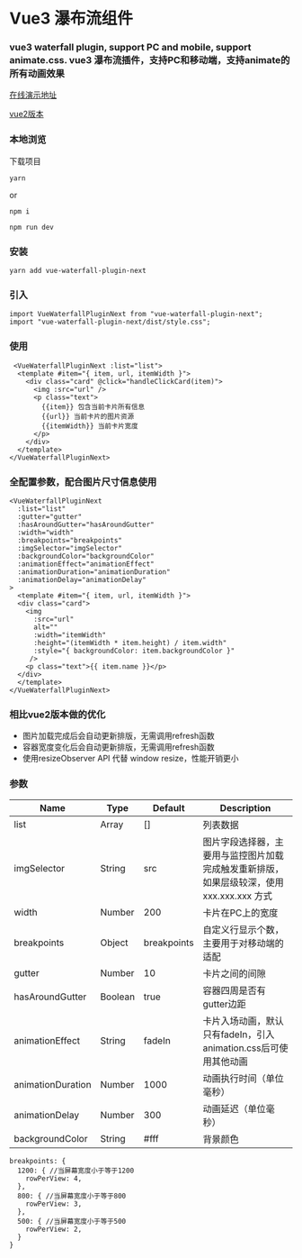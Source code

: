 <!--
 * @Description: 
 * @Version: 2.0
 * @Author: Yaowen Liu
 * @Date: 2021-10-18 16:22:04
 * @LastEditors: Yaowen Liu
 * @LastEditTime: 2021-10-18 17:47:03
-->
# Vue3 瀑布流组件
### vue3 waterfall plugin, support PC and mobile, support animate.css. vue3 瀑布流插件，支持PC和移动端，支持animate的所有动画效果 

[在线演示地址](https://heikaimu.github.io/vue3-waterfall-plugin/preview/index.html)

[vue2版本](https://github.com/heikaimu/vue-waterfall-plugin)

### 本地浏览

下载项目

```
yarn
```
or
```
npm i
```

```
npm run dev
```

### 安装

```
yarn add vue-waterfall-plugin-next
```

### 引入

```
import VueWaterfallPluginNext from "vue-waterfall-plugin-next";
import "vue-waterfall-plugin-next/dist/style.css";
```

### 使用

```template
 <VueWaterfallPluginNext :list="list">
  <template #item="{ item, url, itemWidth }">
    <div class="card" @click="handleClickCard(item)">
      <img :src="url" />
      <p class="text">
        {{item}} 包含当前卡片所有信息
        {{url}} 当前卡片的图片资源
        {{itemWidth}} 当前卡片宽度
      </p>
    </div>
  </template>
</VueWaterfallPluginNext>
```

### 全配置参数，配合图片尺寸信息使用
```template
<VueWaterfallPluginNext
  :list="list"
  :gutter="gutter"
  :hasAroundGutter="hasAroundGutter"
  :width="width"
  :breakpoints="breakpoints"
  :imgSelector="imgSelector"
  :backgroundColor="backgroundColor"
  :animationEffect="animationEffect"
  :animationDuration="animationDuration"
  :animationDelay="animationDelay"
>
  <template #item="{ item, url, itemWidth }">
  <div class="card">
    <img
      :src="url"
      alt=""
      :width="itemWidth"
      :height="(itemWidth * item.height) / item.width"
      :style="{ backgroundColor: item.backgroundColor }"
     />
    <p class="text">{{ item.name }}</p>
  </div>
  </template>
</VueWaterfallPluginNext>
```

### 相比vue2版本做的优化
  - 图片加载完成后会自动更新排版，无需调用refresh函数
  - 容器宽度变化后会自动更新排版，无需调用refresh函数
  - 使用resizeObserver API 代替 window resize，性能开销更小


### 参数
| Name             | Type    | Default   | Description           |
| ---------------- | ------- | --------- | --------------------- |
| list             | Array   | []        | 列表数据            |
| imgSelector      | String  | src       | 图片字段选择器，主要用与监控图片加载完成触发重新排版，如果层级较深，使用 xxx.xxx.xxx 方式 |
| width            | Number  | 200       | 卡片在PC上的宽度 |
| breakpoints      | Object  |breakpoints| 自定义行显示个数，主要用于对移动端的适配 |
| gutter           | Number  | 10        | 卡片之间的间隙 |
| hasAroundGutter  | Boolean | true      | 容器四周是否有gutter边距 |
| animationEffect  | String  | fadeIn    | 卡片入场动画，默认只有fadeIn，引入animation.css后可使用其他动画 |
| animationDuration| Number  | 1000      | 动画执行时间（单位毫秒） |
| animationDelay   | Number  | 300       | 动画延迟（单位毫秒） |
| backgroundColor  | String  | #fff      | 背景颜色 |
```
breakpoints: {
  1200: { //当屏幕宽度小于等于1200
    rowPerView: 4,
  },
  800: { //当屏幕宽度小于等于800
    rowPerView: 3,
  },
  500: { //当屏幕宽度小于等于500
    rowPerView: 2,
  }
}
```
